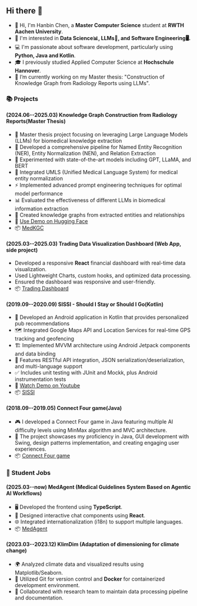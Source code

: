## Hi there 👋

<!--
**JohannHalley/JohannHalley** is a ✨ _special_ ✨ repository because its `README.md` (this file) appears on your GitHub profile.

Here are some ideas to get you started:
-  ...
- 🌱 I’m currently learning ...
- 👯 I’m looking to collaborate on ...
- 🤔 I’m looking for help with ...
- 💬 Ask me about ...
- 📫 How to reach me: ...
- 😄 Pronouns: ...
- ⚡ Fun fact: ...
-->

- 👋 Hi, I'm Hanbin Chen, a **Master Computer Science** student at **RWTH Aachen University**.
- 👀 I'm interested in **Data Science📊, LLMs🤖, and Software Engineering🖥️.**
- 💻 I'm passionate about software development, particularly using **Python, Java and Kotlin**.
- 🎓 I previously studied Applied Computer Science at **Hochschule Hannover**.
- 🔭 I’m currently working on my Master thesis: "Construction of Knowledge Graph from Radiology Reports using LLMs".

### 📚 Projects 
#### (2024.06--2025.03) Knowledge Graph Construction from Radiology Reports(Master Thesis)
- 🔬 Master thesis project focusing on leveraging Large Language Models (LLMs) for biomedical knowledge extraction
- 🧠 Developed a comprehensive pipeline for Named Entity Recognition (NER), Entity Normalization (NEN), and Relation Extraction
- 🤖 Experimented with state-of-the-art models including GPT, LLaMA, and BERT
- 🏥 Integrated UMLS (Unified Medical Language System) for medical entity normalization
- ⚡ Implemented advanced prompt engineering techniques for optimal model performance
- 📊 Evaluated the effectiveness of different LLMs in biomedical information extraction
- 🔗 Created knowledge graphs from extracted entities and relationships
- 🤗 [Use Demo on Hugging Face](https://huggingface.co/spaces/hanbinChen/medKGC)
- 📦 [MedKGC](https://github.com/JohannHalley/Master-Thesis)

#### (2025.03--2025.03) Trading Data Visualization Dashboard (Web App, side project)
- Developed a responsive **React** financial dashboard with real-time data visualization.
- Used Lightweight Charts, custom hooks, and optimized data processing.
- Ensured the dashboard was responsive and user-friendly.
- 📦 [Trading Dashboard](https://github.com/hanbinChen97/react-ranking-page)

#### (2019.09--2020.09) SISSI - Should I Stay or Should I Go(Kotlin)
- 📱 Developed an Android application in Kotlin that provides personalized pub recommendations
- 🗺️ Integrated Google Maps API and Location Services for real-time GPS tracking and geofencing
- 🏗️ Implemented MVVM architecture using Android Jetpack components and data binding
- 🔄 Features RESTful API integration, JSON serialization/deserialization, and multi-language support
- ✅ Includes unit testing with JUnit and Mockk, plus Android instrumentation tests
- 🎥 [Watch Demo on Youtube](https://www.youtube.com/watch?v=Del5X4rqogw&ab_channel=egochen)
- 📦 [SISSI](https://github.com/JohannHalley/SISSI)

#### (2018.09--2019.05) Connect Four game(Java)
- 🎮 I developed a Connect Four game in Java featuring multiple AI difficulty levels using MinMax algorithm and MVC architecture.
- 🔧 The project showcases my proficiency in Java, GUI development with Swing, design patterns implementation, and creating engaging user experiences.
- 📦 [Connect Four game](https://gitlab.com/hanbin.9797/viergewinnt)

### 💼 Student Jobs
#### (2025.03--now) MedAgent (Medical Guidelines System Based on Agentic AI Workflows)
- 🖥️ Developed the frontend using **TypeScript**.
- 💬 Designed interactive chat components using **React**.
- 🌐 Integrated internationalization (i18n) to support multiple languages.
- 📦 [MedAgent](https://github.com/MouYongli/MedAgent)

#### (2023.03--2023.12) KlimDim (Adaptation of dimensioning for climate change)
- 🌍 Analyzed climate data and visualized results using Matplotlib/Seaborn.
- 🐳 Utilized Git for version control and **Docker** for containerized development environment.
- 🤝 Collaborated with research team to maintain data processing pipeline and documentation.

